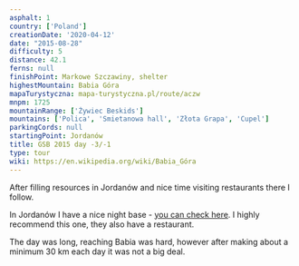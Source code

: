 ```yaml
---
asphalt: 1
country: ['Poland']
creationDate: '2020-04-12'
date: "2015-08-28"
difficulty: 5
distance: 42.1
ferns: null
finishPoint: Markowe Szczawiny, shelter
highestMountain: Babia Góra
mapaTurystyczna: mapa-turystyczna.pl/route/aczw
mnpm: 1725
mountainRange: ['Żywiec Beskids']
mountains: ['Polica', 'Smietanowa hall', 'Złota Grapa', 'Cupel']
parkingCords: null
startingPoint: Jordanów
title: GSB 2015 day -3/-1
type: tour
wiki: https://en.wikipedia.org/wiki/Babia_Góra
---
```


After filling resources in Jordanów and nice time visiting restaurants there I follow.

In Jordanów I have a nice night base - [you can check here](http://www.strumyk-wczasy.com.pl/baza-noclegowa-2.html). I highly recommend this one, they also have a restaurant.

The day was long, reaching Babia was hard, however after making about a minimum 30 km each day it was not a big deal.
